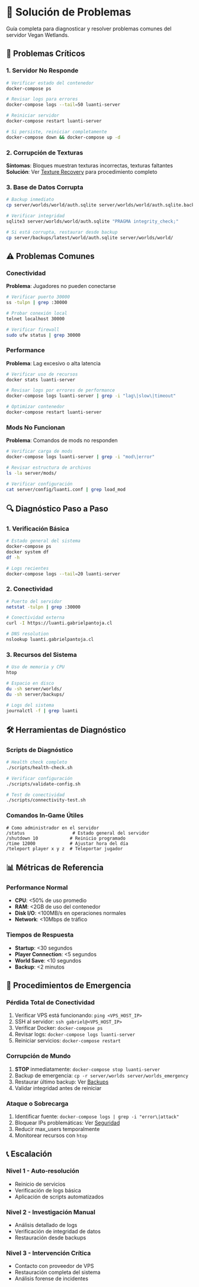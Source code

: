 # 🔧 Solución de Problemas

Guía completa para diagnosticar y resolver problemas comunes del servidor Vegan Wetlands.

## 🚨 Problemas Críticos

### 1. Servidor No Responde
```bash
# Verificar estado del contenedor
docker-compose ps

# Revisar logs para errores
docker-compose logs --tail=50 luanti-server

# Reiniciar servidor
docker-compose restart luanti-server

# Si persiste, reiniciar completamente
docker-compose down && docker-compose up -d
```

### 2. Corrupción de Texturas
**Síntomas**: Bloques muestran texturas incorrectas, texturas faltantes
**Solución**: Ver [Texture Recovery](texture-recovery.md) para procedimiento completo

### 3. Base de Datos Corrupta
```bash
# Backup inmediato
cp server/worlds/world/auth.sqlite server/worlds/world/auth.sqlite.backup

# Verificar integridad
sqlite3 server/worlds/world/auth.sqlite "PRAGMA integrity_check;"

# Si está corrupta, restaurar desde backup
cp server/backups/latest/world/auth.sqlite server/worlds/world/
```

## ⚠️ Problemas Comunes

### Conectividad
**Problema**: Jugadores no pueden conectarse
```bash
# Verificar puerto 30000
ss -tulpn | grep :30000

# Probar conexión local
telnet localhost 30000

# Verificar firewall
sudo ufw status | grep 30000
```

### Performance
**Problema**: Lag excesivo o alta latencia
```bash
# Verificar uso de recursos
docker stats luanti-server

# Revisar logs por errores de performance
docker-compose logs luanti-server | grep -i "lag\|slow\|timeout"

# Optimizar contenedor
docker-compose restart luanti-server
```

### Mods No Funcionan
**Problema**: Comandos de mods no responden
```bash
# Verificar carga de mods
docker-compose logs luanti-server | grep -i "mod\|error"

# Revisar estructura de archivos
ls -la server/mods/

# Verificar configuración
cat server/config/luanti.conf | grep load_mod
```

## 🔍 Diagnóstico Paso a Paso

### 1. Verificación Básica
```bash
# Estado general del sistema
docker-compose ps
docker system df
df -h

# Logs recientes
docker-compose logs --tail=20 luanti-server
```

### 2. Conectividad
```bash
# Puerto del servidor
netstat -tulpn | grep :30000

# Conectividad externa
curl -I https://luanti.gabrielpantoja.cl

# DNS resolution
nslookup luanti.gabrielpantoja.cl
```

### 3. Recursos del Sistema
```bash
# Uso de memoria y CPU
htop

# Espacio en disco
du -sh server/worlds/
du -sh server/backups/

# Logs del sistema
journalctl -f | grep luanti
```

## 🛠️ Herramientas de Diagnóstico

### Scripts de Diagnóstico
```bash
# Health check completo
./scripts/health-check.sh

# Verificar configuración
./scripts/validate-config.sh

# Test de conectividad
./scripts/connectivity-test.sh
```

### Comandos In-Game Útiles
```
# Como administrador en el servidor
/status                  # Estado general del servidor
/shutdown 10            # Reinicio programado
/time 12000             # Ajustar hora del día
/teleport player x y z  # Teleportar jugador
```

## 📊 Métricas de Referencia

### Performance Normal
- **CPU**: <50% de uso promedio
- **RAM**: <2GB de uso del contenedor
- **Disk I/O**: <100MB/s en operaciones normales
- **Network**: <10Mbps de tráfico

### Tiempos de Respuesta
- **Startup**: <30 segundos
- **Player Connection**: <5 segundos
- **World Save**: <10 segundos
- **Backup**: <2 minutos

## 🚨 Procedimientos de Emergencia

### Pérdida Total de Conectividad
1. Verificar VPS está funcionando: `ping <VPS_HOST_IP>`
2. SSH al servidor: `ssh gabriel@<VPS_HOST_IP>`
3. Verificar Docker: `docker-compose ps`
4. Revisar logs: `docker-compose logs luanti-server`
5. Reiniciar servicios: `docker-compose restart`

### Corrupción de Mundo
1. **STOP** inmediatamente: `docker-compose stop luanti-server`
2. Backup de emergencia: `cp -r server/worlds server/worlds_emergency`
3. Restaurar último backup: Ver [Backups](backups.md)
4. Validar integridad antes de reiniciar

### Ataque o Sobrecarga
1. Identificar fuente: `docker-compose logs | grep -i "error\|attack"`
2. Bloquear IPs problemáticas: Ver [Seguridad](../admin/seguridad-y-bloqueos.md)
3. Reducir max_users temporalmente
4. Monitorear recursos con `htop`

## 📞 Escalación

### Nivel 1 - Auto-resolución
- Reinicio de servicios
- Verificación de logs básica
- Aplicación de scripts automatizados

### Nivel 2 - Investigación Manual
- Análisis detallado de logs
- Verificación de integridad de datos
- Restauración desde backups

### Nivel 3 - Intervención Crítica
- Contacto con proveedor de VPS
- Restauración completa del sistema
- Análisis forense de incidentes